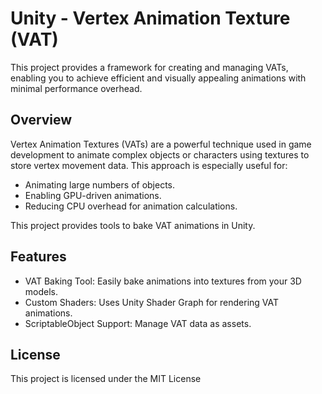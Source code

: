 # Unity - Vertex Animation Texture (VAT)
This project provides a framework for creating and managing VATs, enabling you to achieve efficient and visually appealing animations with minimal performance overhead.

## Overview
Vertex Animation Textures (VATs) are a powerful technique used in game development to animate complex objects or characters using textures to store vertex movement data. This approach is especially useful for:
- Animating large numbers of objects.
- Enabling GPU-driven animations.
- Reducing CPU overhead for animation calculations.

This project provides tools to bake VAT animations in Unity.

## Features
- VAT Baking Tool: Easily bake animations into textures from your 3D models.
- Custom Shaders: Uses Unity Shader Graph for rendering VAT animations.
- ScriptableObject Support: Manage VAT data as assets.

## License
This project is licensed under the MIT License

